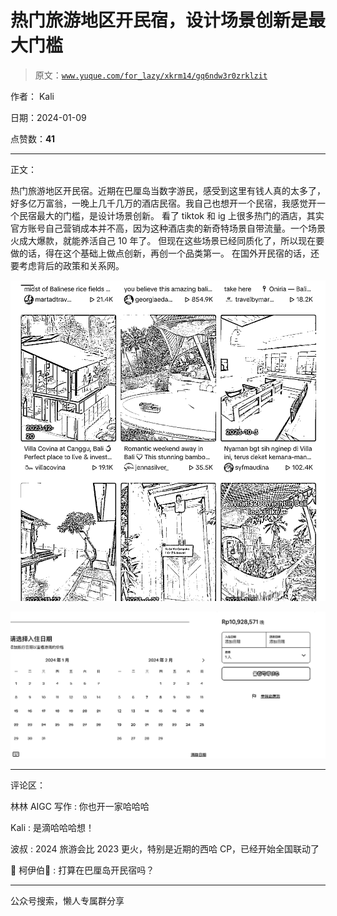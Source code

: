 # 热门旅游地区开民宿，设计场景创新是最大门槛

> 原文：[`www.yuque.com/for_lazy/xkrm14/gq6ndw3r0zrklzit`](https://www.yuque.com/for_lazy/xkrm14/gq6ndw3r0zrklzit)

作者： Kali

日期：2024-01-09

点赞数：**41**

* * *

正文：

热门旅游地区开民宿。近期在巴厘岛当数字游民，感受到这里有钱人真的太多了，好多亿万富翁，一晚上几千几万的酒店民宿。我自己也想开一个民宿，我感觉开一个民宿最大的门槛，是设计场景创新。
看了 tiktok 和 ig 上很多热门的酒店，其实官方账号自己营销成本并不高，因为这种酒店卖的新奇特场景自带流量。一个场景火成大爆款，就能养活自己 10 年了。
但现在这些场景已经同质化了，所以现在要做的话，得在这个基础上做点创新，再创一个品类第一。 在国外开民宿的话，还要考虑背后的政策和关系网。

![](img/f82082cc95ea0b31cc808449a51d085e.png)

![](img/6229dde482b55e68952a16d59b350c8e.png)

* * *

评论区：

林林 AIGC 写作 : 你也开一家哈哈哈

Kali : 是滴哈哈哈想！

波叔 : 2024 旅游会比 2023 更火，特别是近期的西哈 CP，已经开始全国联动了

🚁 柯伊伯🚁 : 打算在巴厘岛开民宿吗？

* * *

公众号搜索，懒人专属群分享